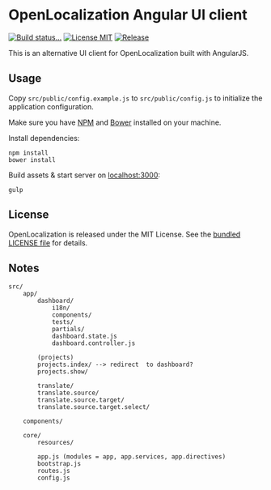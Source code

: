 # OpenLocalization Angular UI client

[![Build status...](https://img.shields.io/travis/openl10n/openl10n-app.svg?style=flat)](https://travis-ci.org/openl10n/openl10n-app)
[![License MIT](http://img.shields.io/badge/license-MIT-blue.svg?style=flat)](https://github.com/openl10n/openl10n-app/blob/master/LICENSE)
[![Release](http://img.shields.io/github/release/openl10n/openl10n-app.svg?style=flat)](https://github.com/openl10n/openl10n-app/releases)

This is an alternative UI client for OpenLocalization built with AngularJS.

## Usage

Copy `src/public/config.example.js` to `src/public/config.js` to initialize the application
configuration.

Make sure you have [NPM](https://www.npmjs.org/) and [Bower](http://bower.io/#install-bower)
installed on your machine.

Install dependencies:

```shell
npm install
bower install
```

Build assets & start server on [localhost:3000](http://localhost:3000):

```shell
gulp
```

## License

OpenLocalization is released under the MIT License. See the [bundled LICENSE file](LICENSE)
for details.


## Notes

```
src/
    app/
        dashboard/
            i18n/
            components/
            tests/
            partials/
            dashboard.state.js
            dashboard.controller.js

        (projects)
        projects.index/ --> redirect  to dashboard?
        projects.show/

        translate/
        translate.source/
        translate.source.target/
        translate.source.target.select/

    components/

    core/
        resources/

        app.js (modules = app, app.services, app.directives)
        bootstrap.js
        routes.js
        config.js

```
